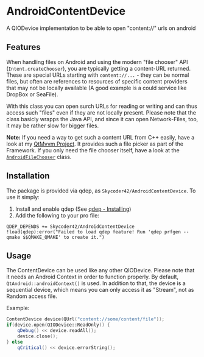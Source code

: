 # AndroidContentDevice
A QIODevice implementation to be able to open "content://" urls on android

## Features
When handling files on Android and using the modern "file chooser" API (`Intent.createChooser`), you are typically getting a content-URL returned. These are special URLs starting with `content://...` - they can be normal files, but often are references to resources of specific content providers that may not be locally available (A good example is a could service like DropBox or SeaFile).

With this class you can open surch URLs for reading or writing and can thus access such "files" even if they are not locally present. Please note that the class basicly wrapps the Java API, and since it can open Network-Files, too, it may be rather slow for bigger files.

**Note:** If you need a way to get such a content URL from C++ easily, have a look at my [QtMvvm Project](https://github.com/Skycoder42/QtMvvm). It provides such a file picker as part of the Framework. If you only need the file chooser itself, have a look at the [`AndroidFileChooser`](https://github.com/Skycoder42/QtMvvm/blob/master/src/imports/mvvmquick/androidfilechooser.h) class.

## Installation
The package is provided via qdep, as `Skycoder42/AndroidContentDevice`. To use it simply:

1. Install and enable qdep (See [qdep - Installing](https://github.com/Skycoder42/qdep#installation))
2. Add the following to your pro file:
```qmake
QDEP_DEPENDS += Skycoder42/AndroidContentDevice
!load(qdep):error("Failed to load qdep feature! Run 'qdep prfgen --qmake $$QMAKE_QMAKE' to create it.")
```

## Usage
The ContentDevice can be used like any other QIODevice. Please note that it needs an Android Context in order to function properly. By default, `QtAndroid::androidContext()` is used. In addition to that, the device is a sequential device, which means you can only access it as "Stream", not as Random access file.

Example:
```cpp
ContentDevice device(QUrl("content://some/content/file"));
if(device.open(QIODevice::ReadOnly)) {
	qDebug() << device.readAll();
	device.close();
} else
	qCritical() << device.errorString();
```
